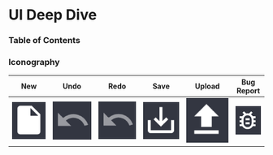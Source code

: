 # UI Deep Dive

### Table of Contents

### Iconography
| New | Undo | Redo | Save | Upload | Bug Report |
| --- | ---- | ---- | ---- | ------ | ---------- |
| ![new](new_icon.png) | ![undo](undo_icon.png) | ![redo](undo_icon.png) | ![new](save_icon.png) | ![undo](upload_icon.png) | ![redo](bug_icon.png) |